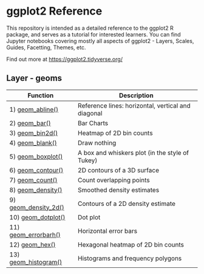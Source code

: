 # ggplot2 Reference
This repository is intended as a detailed reference to the ggplot2 R package, and serves as a tutorial for interested learners.
You can find Jupyter notebooks covering mostly all aspects of ggplot2 - Layers, Scales, Guides, Facetting, Themes, etc.

Find out more at https://ggplot2.tidyverse.org/

## Layer - geoms
| Function | Description |
| --- | --- |
| 1) [geom_abline()][1] | Reference lines: horizontal, vertical and diagonal |
| 2) [geom_bar()][2] | Bar Charts |
| 3) [geom_bin2d()][3] | Heatmap of 2D bin counts |
| 4) [geom_blank()][4] | Draw nothing |
| 5) [geom_boxplot()][5] | A box and whiskers plot (in the style of Tukey) |
| 6) [geom_contour()][6] | 2D contours of a 3D surface |
| 7) [geom_count()][7] | Count overlapping points |
| 8) [geom_density()][8] | Smoothed density estimates |
| 9) [geom_density_2d()][9] | Contours of a 2D density estimate |
| 10) [geom_dotplot()][10] | Dot plot |
| 11) [geom_errorbarh()][11] | Horizontal error bars |
| 12) [geom_hex()][12] | Hexagonal heatmap of 2D bin counts |
| 13) [geom_histogram()][13] | Histograms and frequency polygons |

[1]: https://github.com/Anacoder1/ggplot2_Reference/blob/master/Layers%20-%20geoms/geom_abline().ipynb
[2]: https://github.com/Anacoder1/ggplot2_Reference/blob/master/Layers%20-%20geoms/geom_bar().ipynb
[3]: https://github.com/Anacoder1/ggplot2_Reference/blob/master/Layers%20-%20geoms/geom_bin2d().ipynb
[4]: https://github.com/Anacoder1/ggplot2_Reference/blob/master/Layers%20-%20geoms/geom_blank().ipynb
[5]: https://github.com/Anacoder1/ggplot2_Reference/blob/master/Layers%20-%20geoms/geom_boxplot().ipynb
[6]: https://github.com/Anacoder1/ggplot2_Reference/blob/master/Layers%20-%20geoms/geom_contour().ipynb
[7]: https://github.com/Anacoder1/ggplot2_Reference/blob/master/Layers%20-%20geoms/geom_count().ipynb
[8]: https://github.com/Anacoder1/ggplot2_Reference/blob/master/Layers%20-%20geoms/geom_density().ipynb
[9]: https://github.com/Anacoder1/ggplot2_Reference/blob/master/Layers%20-%20geoms/geom_density_2d().ipynb
[10]: https://github.com/Anacoder1/ggplot2_Reference/blob/master/Layers%20-%20geoms/geom_dotplot().ipynb
[11]: https://github.com/Anacoder1/ggplot2_Reference/blob/master/Layers%20-%20geoms/geom_errorbarh().ipynb
[12]: https://github.com/Anacoder1/ggplot2_Reference/blob/master/Layers%20-%20geoms/geom_hex().ipynb
[13]: https://github.com/Anacoder1/ggplot2_Reference/blob/master/Layers%20-%20geoms/geom_histogram().ipynb
